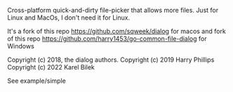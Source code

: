Cross-platform quick-and-dirty file-picker that allows more files. Just for Linux and MacOs, I don't need it for Linux.

It's a fork of this repo https://github.com/sqweek/dialog for macos and fork of this repo https://github.com/harry1453/go-common-file-dialog for Windows

Copyright (c) 2018, the dialog authors.
Copyright (c) 2019 Harry Phillips
Copyright (c) 2022 Karel Bilek

See example/simple